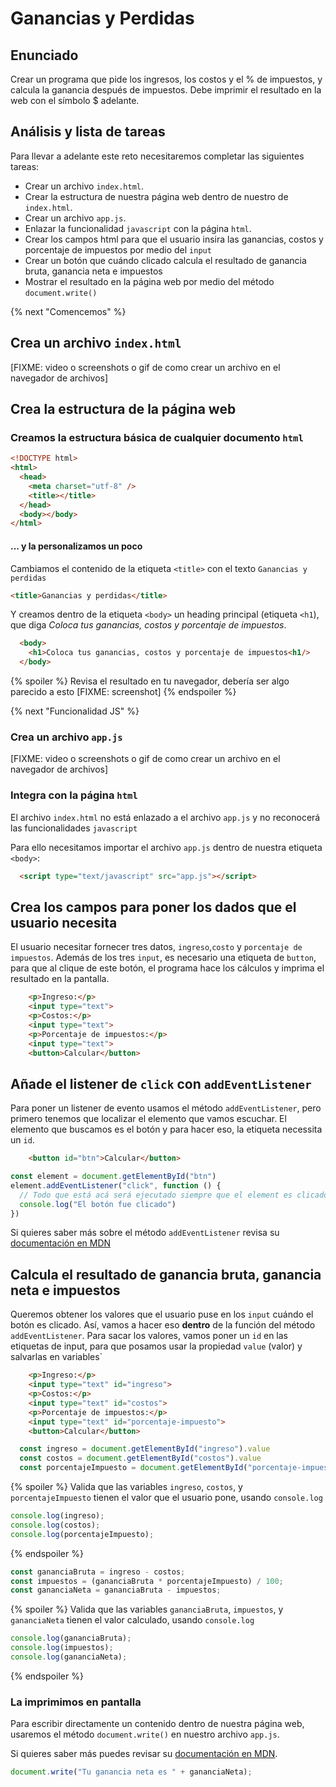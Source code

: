 # Ganancias y Perdidas

## Enunciado

Crear un programa que pide los ingresos, los costos y el % de impuestos,
y calcula la ganancia después de impuestos. Debe imprimir el resultado
en la web con el símbolo $ adelante.

## Análisis y lista de tareas

Para llevar a adelante este reto necesitaremos completar las siguientes tareas:

- Crear un archivo `index.html`.
- Crear la estructura de nuestra página web dentro de nuestro de `index.html`.
- Crear un archivo `app.js`.
- Enlazar la funcionalidad `javascript` con la página `html`.
- Crear los campos html para que el usuario insira las ganancias, costos
y porcentaje de impuestos por medio del `input`
- Crear un botón que cuándo clicado calcula el resultado de ganancia bruta, ganancia neta e impuestos
- Mostrar el resultado en la página web por medio del método `document.write()`

{% next "Comencemos" %}

## Crea un archivo `index.html`

[FIXME: video o screenshots o gif de como crear un archivo en el navegador de archivos]

## Crea la estructura de la página web

### Creamos la estructura básica de cualquier documento `html`

```html
<!DOCTYPE html>
<html>
  <head>
    <meta charset="utf-8" />
    <title></title>
  </head>
  <body></body>
</html>
```

#### ... y la personalizamos un poco

Cambiamos el contenido de la etiqueta `<title>` con
el texto `Ganancias y perdidas`

```html
<title>Ganancias y perdidas</title>
```

Y creamos dentro de la etiqueta `<body>` un heading principal (etiqueta `<h1`),
que diga _Coloca tus ganancias, costos y porcentaje de impuestos_.

```html
  <body>
    <h1>Coloca tus ganancias, costos y porcentaje de impuestos<h1/>
  </body>
```

{% spoiler %}
Revisa el resultado en tu navegador, debería ser algo parecido a esto
[FIXME: screenshot]
{% endspoiler %}

{% next "Funcionalidad JS" %}

### Crea un archivo `app.js`

[FIXME: video o screenshots o gif de como crear un archivo en el navegador de archivos]

### Integra con la página `html`

El archivo `index.html` no está enlazado a el archivo `app.js`
y no reconocerá las funcionalidades `javascript`

Para ello necesitamos importar el archivo `app.js` dentro de
nuestra etiqueta `<body>`:

```html
  <script type="text/javascript" src="app.js"></script>
```

## Crea los campos para poner los dados que el usuario necesita

El usuario necesitar fornecer tres datos, `ingreso`,`costo` y `porcentaje de impuestos`.
Además de los tres `input`, es necesario una etiqueta de `button`, para que al clique de
este botón, el programa hace los cálculos y imprima el resultado en la pantalla.

```html
    <p>Ingreso:</p>
    <input type="text">
    <p>Costos:</p>
    <input type="text">
    <p>Porcentaje de impuestos:</p>
    <input type="text">
    <button>Calcular</button>
```

## Añade el listener de `click` con `addEventListener`

Para poner un listener de evento usamos el método `addEventListener`, pero primero tenemos que localizar el elemento que
vamos escuchar. El elemento que buscamos es el botón y para hacer eso, la etiqueta necessita un `id`.

```html
    <button id="btn">Calcular</button>
```

```js
const element = document.getElementById("btn")
element.addEventListener("click", function () {
  // Todo que está acá será ejecutado siempre que el element es clicado.
  console.log("El botón fue clicado")
})
```

Si quieres saber más sobre el método `addEventListener` revisa su [documentación en MDN](https://developer.mozilla.org/es/docs/Web/API/EventTarget/addEventListener)

## Calcula el resultado de ganancia bruta, ganancia neta e impuestos

Queremos obtener los valores que el usuario puse en los `input` cuándo el botón es clicado.
Así, vamos a hacer eso **dentro** de la función del método `addEventListener`.
Para sacar los valores, vamos poner un `id` en las etiquetas de input, para que posamos
usar la propiedad `value` (valor) y salvarlas en variables`

```html
    <p>Ingreso:</p>
    <input type="text" id="ingreso">
    <p>Costos:</p>
    <input type="text" id="costos">
    <p>Porcentaje de impuestos:</p>
    <input type="text" id="porcentaje-impuesto">
    <button>Calcular</button>
```

```js
  const ingreso = document.getElementById("ingreso").value
  const costos = document.getElementById("costos").value
  const porcentajeImpuesto = document.getElementById("porcentaje-impuesto").value
```

{% spoiler %}
Valida que las variables `ingreso`, `costos`, y `porcentajeImpuesto`
tienen el valor que el usuario pone, usando `console.log`

```js
console.log(ingreso);
console.log(costos);
console.log(porcentajeImpuesto);
```

{% endspoiler %}



```js
const gananciaBruta = ingreso - costos;
const impuestos = (gananciaBruta * porcentajeImpuesto) / 100;
const gananciaNeta = gananciaBruta - impuestos;
```

{% spoiler %}
Valida que las variables `gananciaBruta`, `impuestos`, y `gananciaNeta`
tienen el valor calculado, usando `console.log`

```js
console.log(gananciaBruta);
console.log(impuestos);
console.log(gananciaNeta);
```

{% endspoiler %}

### La imprimimos en pantalla

Para escribir directamente un contenido dentro de nuestra página web, usaremos
el método `document.write()` en nuestro archivo `app.js`.

Si quieres saber más puedes revisar su
[documentación en MDN](https://developer.mozilla.org/es/docs/Web/API/Document/write).

```js
document.write("Tu ganancia neta es " + gananciaNeta);
```
